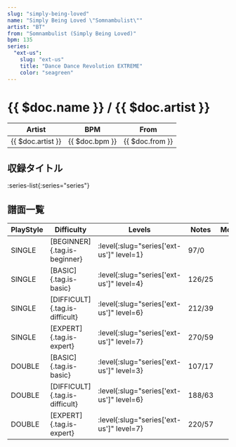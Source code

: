 ```yaml
---
slug: "simply-being-loved"
name: "Simply Being Loved \"Somnambulist\""
artist: "BT"
from: "Somnambulist (Simply Being Loved)"
bpm: 135
series:
  "ext-us":
    slug: "ext-us"
    title: "Dance Dance Revolution EXTREME"
    color: "seagreen"
---
```


# {{ $doc.name }} / {{ $doc.artist }}

|Artist|BPM|From|
|------|---|----|
|{{ $doc.artist }}|{{ $doc.bpm }}|{{ $doc.from }}|

## 収録タイトル

:series-list{:series="series"}

## 譜面一覧

|PlayStyle|Difficulty|Levels|Notes|Movie|
|---------|----------|------|-----|-----|
|SINGLE|[BEGINNER]{.tag.is-beginner}|:level{:slug="series['ext-us']" level=1}|97/0||
|SINGLE|[BASIC]{.tag.is-basic}|:level{:slug="series['ext-us']" level=4}|126/25||
|SINGLE|[DIFFICULT]{.tag.is-difficult}|:level{:slug="series['ext-us']" level=6}|212/39||
|SINGLE|[EXPERT]{.tag.is-expert}|:level{:slug="series['ext-us']" level=7}|270/59||
|DOUBLE|[BASIC]{.tag.is-basic}|:level{:slug="series['ext-us']" level=3}|107/17||
|DOUBLE|[DIFFICULT]{.tag.is-difficult}|:level{:slug="series['ext-us']" level=6}|188/63||
|DOUBLE|[EXPERT]{.tag.is-expert}|:level{:slug="series['ext-us']" level=7}|220/57||
